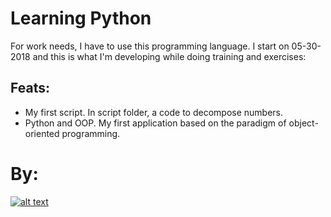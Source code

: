 # Learning Python


For work needs, I have to use this programming language.
I start on 05-30-2018 and this is what I'm developing while doing training and exercises:

## Feats:

* My first script. In script folder, a code to decompose numbers.
* Python and OOP. My first application based on the paradigm of object-oriented programming.


# By:

[![alt text](https://github.com/Milfist/Docs/blob/master/milfist.JPG)][0]

[0]: https://github.com/Milfist/